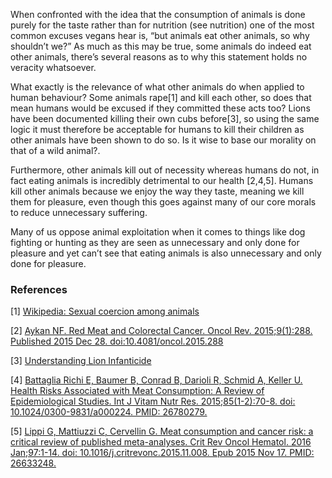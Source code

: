 When confronted with the idea that the consumption of animals is done purely for the taste rather than for nutrition (see nutrition) one of the most common excuses vegans hear is, “but animals eat other animals, so why shouldn’t we?” As much as this may be true, some animals do indeed eat other animals, there’s several reasons as to why this statement holds no veracity whatsoever. 

What exactly is the relevance of what other animals do when applied to human behaviour? Some animals rape[1] and kill each other, so does that mean humans would be excused if they committed these acts too? Lions have been documented killing their own cubs before[3], so using the same logic it must therefore be acceptable for humans to kill their children as other animals have been shown to do so. Is it wise to base our morality on that of a wild animal?. 

Furthermore, other animals kill out of necessity whereas humans do not, in fact eating animals is incredibly detrimental to our health [2,4,5]. Humans kill other animals because we enjoy the way they taste, meaning we kill them for pleasure, even though this goes against many of our core morals to reduce unnecessary suffering. 

Many of us oppose animal exploitation when it comes to things like dog fighting or hunting as they are seen as unnecessary and only done for pleasure and yet can’t see that eating animals is also unnecessary and only done for pleasure.

### References

[1] [Wikipedia: Sexual coercion among animals](https://en.wikipedia.org/wiki/Sexual_coercion_among_animals)

[2] [Aykan NF. Red Meat and Colorectal Cancer. Oncol Rev. 2015;9(1):288. Published 2015 Dec 28. doi:10.4081/oncol.2015.288](https://www.ncbi.nlm.nih.gov/pmc/articles/PMC4698595/)

[3] [Understanding Lion Infanticide](https://africageographic.com/stories/understanding-lion-infanticide/)

[4] [Battaglia Richi E, Baumer B, Conrad B, Darioli R, Schmid A, Keller U. Health Risks Associated with Meat Consumption: A Review of Epidemiological Studies. Int J Vitam Nutr Res. 2015;85(1-2):70-8. doi: 10.1024/0300-9831/a000224. PMID: 26780279.](https://pubmed.ncbi.nlm.nih.gov/26780279/)

[5] [Lippi G, Mattiuzzi C, Cervellin G. Meat consumption and cancer risk: a critical review of published meta-analyses. Crit Rev Oncol Hematol. 2016 Jan;97:1-14. doi: 10.1016/j.critrevonc.2015.11.008. Epub 2015 Nov 17. PMID: 26633248.](https://pubmed.ncbi.nlm.nih.gov/26633248/)

